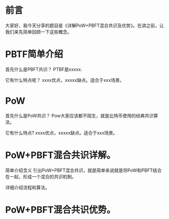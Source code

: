 
# 前言
大家好，我今天分享的题目是《详解PoW+PBFT混合共识及优势》。在讲之前，让我们来先简单回顾一下这些概念。

# PBTF简单介绍
首先什么是PBFT共识？
PTBF是xxxxx.

它有什么特点呢？ 
xxxx优点，xxxxx缺点。适合于xxx场景。

# PoW
首先什么是PoW共识？
Pow大家应该都不陌生，就是比特币使用的经典共识算法。

它有什么特点?
xxxx优点，xxxxx缺点。适合于xxx场景。


# PoW+PBFT混合共识详解。
简单介绍含义
引出PoW+PBFT混合共识，就是简单来说就是将PoW和PBFT结合在一起，形成一个混合的共识机制。

详细介绍流程和算法。


# PoW+PBFT混合共识优势。
